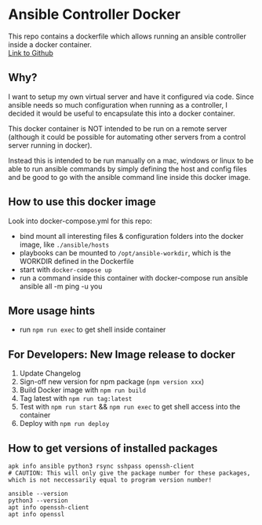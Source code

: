 # Ansible Controller Docker

This repo contains a dockerfile which allows running an ansible controller inside a docker container.  
[Link to Github](https://github.com/vservtech/ansible-controller-docker)

## Why?

I want to setup my own virtual server and have it configured via code. 
Since ansible needs so much configuration when running as a controller, 
I decided it would be useful to encapsulate this into a docker container. 

This docker container is NOT intended to be run on a remote server (although it could be possible for automating other servers from a control server running in docker). 

Instead this is intended to be run manually on a mac, windows or linux to be able to run ansible commands by simply defining the host and config files 
and be good to go with the ansible command line inside this docker image.

## How to use this docker image

Look into docker-compose.yml for this repo: 
- bind mount all interesting files & configuration folders into the docker image, like `./ansible/hosts`
- playbooks can be mounted to `/opt/ansible-workdir`, which is the WORKDIR defined in the Dockerfile
- start with `docker-compose up`
- run a command inside this container with docker-compose run ansible ansible all -m ping -u you 

## More usage hints 

- run `npm run exec` to get shell inside container 

## For Developers: New Image release to docker

1. Update Changelog
2. Sign-off new version for npm package (`npm version xxx`)
3. Build Docker image with `npm run build`
4. Tag latest with `npm run tag:latest`
5. Test with `npm run start` && `npm run exec` to get shell access into the container
6. Deploy with `npm run deploy`

## How to get versions of installed packages 

```
apk info ansible python3 rsync sshpass openssh-client
# CAUTION: This will only give the package number for these packages, which is not neccessarily equal to program version number!

ansible --version
python3 --version
apt info openssh-client
apt info openssl
```